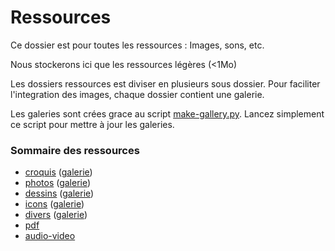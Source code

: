 Ressources
==========


Ce dossier est pour toutes les ressources : Images, sons, etc.

Nous stockerons ici que les ressources légères (<1Mo)

Les dossiers ressources est diviser en plusieurs sous dossier. Pour faciliter l'integration des images, chaque dossier contient une galerie.

Les galeries sont crées grace au script [make-gallery.py](make-gallery.py). Lancez simplement ce script pour mettre à jour les galeries.

### Sommaire des ressources

- [croquis](croquis/) ([galerie](croquis/gallery.md))
- [photos](photos/) ([galerie](photos/gallery.md))
- [dessins](dessins/) ([galerie](dessins/gallery.md))
- [icons](icons/) ([galerie](icons/gallery.md))
- [divers](divers/) ([galerie](divers/gallery.md))
- [pdf](pdf/)
- [audio-video](audio-video/)
